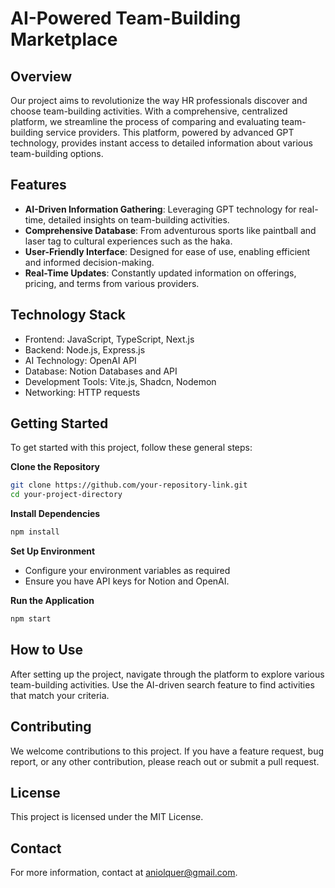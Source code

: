 # AI-Powered Team-Building Marketplace

## Overview
Our project aims to revolutionize the way HR professionals discover and choose team-building activities. With a comprehensive, centralized platform, we streamline the process of comparing and evaluating team-building service providers. This platform, powered by advanced GPT technology, provides instant access to detailed information about various team-building options.

## Features
- **AI-Driven Information Gathering**: Leveraging GPT technology for real-time, detailed insights on team-building activities.
- **Comprehensive Database**: From adventurous sports like paintball and laser tag to cultural experiences such as the haka.
- **User-Friendly Interface**: Designed for ease of use, enabling efficient and informed decision-making.
- **Real-Time Updates**: Constantly updated information on offerings, pricing, and terms from various providers.

## Technology Stack
- Frontend: JavaScript, TypeScript, Next.js
- Backend: Node.js, Express.js
- AI Technology: OpenAI API
- Database: Notion Databases and API
- Development Tools: Vite.js, Shadcn, Nodemon
- Networking: HTTP requests

## Getting Started
To get started with this project, follow these general steps:

**Clone the Repository**
```bash
git clone https://github.com/your-repository-link.git
cd your-project-directory
```

**Install Dependencies**
```bash
npm install
```

**Set Up Environment**
- Configure your environment variables as required
- Ensure you have API keys for Notion and OpenAI.


**Run the Application**
```bash
npm start
```

## How to Use
After setting up the project, navigate through the platform to explore various team-building activities. Use the AI-driven search feature to find activities that match your criteria.

## Contributing
We welcome contributions to this project. If you have a feature request, bug report, or any other contribution, please reach out or submit a pull request.

## License
This project is licensed under the MIT License.

## Contact
For more information, contact at aniolquer@gmail.com.

